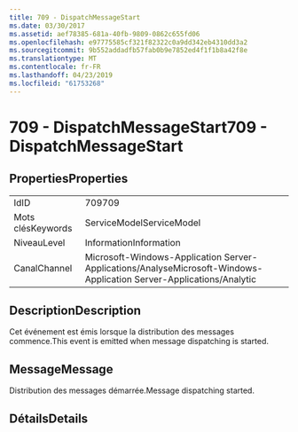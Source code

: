 ```yaml
---
title: 709 - DispatchMessageStart
ms.date: 03/30/2017
ms.assetid: aef78385-681a-40fb-9809-0862c655fd06
ms.openlocfilehash: e97775585cf321f82322c0a9dd342eb4310dd3a2
ms.sourcegitcommit: 9b552addadfb57fab0b9e7852ed4f1f1b8a42f8e
ms.translationtype: MT
ms.contentlocale: fr-FR
ms.lasthandoff: 04/23/2019
ms.locfileid: "61753268"
---
```

# <a name="709---dispatchmessagestart"></a><span data-ttu-id="59c56-102">709 - DispatchMessageStart</span><span class="sxs-lookup"><span data-stu-id="59c56-102">709 - DispatchMessageStart</span></span>
## <a name="properties"></a><span data-ttu-id="59c56-103">Properties</span><span class="sxs-lookup"><span data-stu-id="59c56-103">Properties</span></span>  
  
|||  
|-|-|  
|<span data-ttu-id="59c56-104">Id</span><span class="sxs-lookup"><span data-stu-id="59c56-104">ID</span></span>|<span data-ttu-id="59c56-105">709</span><span class="sxs-lookup"><span data-stu-id="59c56-105">709</span></span>|  
|<span data-ttu-id="59c56-106">Mots clés</span><span class="sxs-lookup"><span data-stu-id="59c56-106">Keywords</span></span>|<span data-ttu-id="59c56-107">ServiceModel</span><span class="sxs-lookup"><span data-stu-id="59c56-107">ServiceModel</span></span>|  
|<span data-ttu-id="59c56-108">Niveau</span><span class="sxs-lookup"><span data-stu-id="59c56-108">Level</span></span>|<span data-ttu-id="59c56-109">Information</span><span class="sxs-lookup"><span data-stu-id="59c56-109">Information</span></span>|  
|<span data-ttu-id="59c56-110">Canal</span><span class="sxs-lookup"><span data-stu-id="59c56-110">Channel</span></span>|<span data-ttu-id="59c56-111">Microsoft-Windows-Application Server-Applications/Analyse</span><span class="sxs-lookup"><span data-stu-id="59c56-111">Microsoft-Windows-Application Server-Applications/Analytic</span></span>|  
  
## <a name="description"></a><span data-ttu-id="59c56-112">Description</span><span class="sxs-lookup"><span data-stu-id="59c56-112">Description</span></span>  
 <span data-ttu-id="59c56-113">Cet événement est émis lorsque la distribution des messages commence.</span><span class="sxs-lookup"><span data-stu-id="59c56-113">This event is emitted when message dispatching is started.</span></span>  
  
## <a name="message"></a><span data-ttu-id="59c56-114">Message</span><span class="sxs-lookup"><span data-stu-id="59c56-114">Message</span></span>  
 <span data-ttu-id="59c56-115">Distribution des messages démarrée.</span><span class="sxs-lookup"><span data-stu-id="59c56-115">Message dispatching started.</span></span>  
  
## <a name="details"></a><span data-ttu-id="59c56-116">Détails</span><span class="sxs-lookup"><span data-stu-id="59c56-116">Details</span></span>
